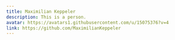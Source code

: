 ```yaml
---
title: Maximilian Keppeler
description: This is a person.
avatar: https://avatars1.githubusercontent.com/u/15075376?v=4
link: https://github.com/MaximilianKeppeler
---
```

